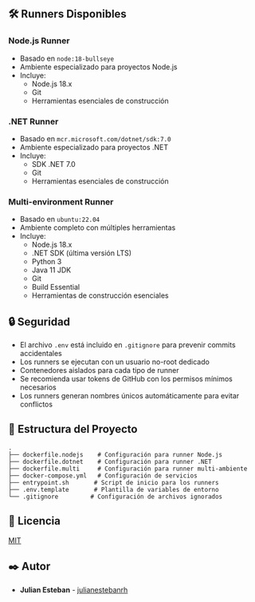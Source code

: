 ## 🛠️ Runners Disponibles

### Node.js Runner
- Basado en `node:18-bullseye`
- Ambiente especializado para proyectos Node.js
- Incluye:
  - Node.js 18.x
  - Git
  - Herramientas esenciales de construcción

### .NET Runner
- Basado en `mcr.microsoft.com/dotnet/sdk:7.0`
- Ambiente especializado para proyectos .NET
- Incluye:
  - SDK .NET 7.0
  - Git
  - Herramientas esenciales de construcción

### Multi-environment Runner
- Basado en `ubuntu:22.04`
- Ambiente completo con múltiples herramientas
- Incluye:
  - Node.js 18.x
  - .NET SDK (última versión LTS)
  - Python 3
  - Java 11 JDK
  - Git
  - Build Essential
  - Herramientas de construcción esenciales

## 🔒 Seguridad

- El archivo `.env` está incluido en `.gitignore` para prevenir commits accidentales
- Los runners se ejecutan con un usuario no-root dedicado
- Contenedores aislados para cada tipo de runner
- Se recomienda usar tokens de GitHub con los permisos mínimos necesarios
- Los runners generan nombres únicos automáticamente para evitar conflictos

## 📁 Estructura del Proyecto

```
.
├── dockerfile.nodejs    # Configuración para runner Node.js
├── dockerfile.dotnet    # Configuración para runner .NET
├── dockerfile.multi     # Configuración para runner multi-ambiente
├── docker-compose.yml   # Configuración de servicios
├── entrypoint.sh       # Script de inicio para los runners
├── .env.template       # Plantilla de variables de entorno
└── .gitignore         # Configuración de archivos ignorados
```

## 📝 Licencia

[MIT](LICENSE)

## ✒️ Autor

- **Julian Esteban** - [julianestebanrh](https://github.com/julianestebanrh)
